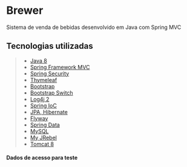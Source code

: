 # Brewer
Sistema de venda de bebidas desenvolvido em Java com Spring MVC

## Tecnologias utilizadas

> - [Java 8](http://www.oracle.com/technetwork/pt/java/javase/downloads/jdk8-downloads-2133151.html)
> - [Spring Framework MVC](https://start.spring.io/)
> - [Spring Security](https://projects.spring.io/spring-security/)
> - [Thymeleaf](http://www.thymeleaf.org/)
> - [Bootstrap](http://getbootstrap.com/)
> - [Bootstrap Switch](http://bootstrapswitch.com/)
> - [Log4j 2](https://logging.apache.org/log4j/2.x/)
> - [Spring IoC](https://docs.spring.io/spring/docs/current/spring-framework-reference/html/beans.html)
> - [JPA, Hibernate](http://hibernate.org/)
> - [Flyway](https://flywaydb.org/)
> - [Spring Data](http://projects.spring.io/spring-data/)
> - [MySQL](https://www.mysql.com/)
> - [My JRebel](https://my.jrebel.com/)
> - [Tomcat 8](http://tomcat.apache.org/download-80.cgi)


#### <i class="icon-file"></i> Dados de acesso para teste
